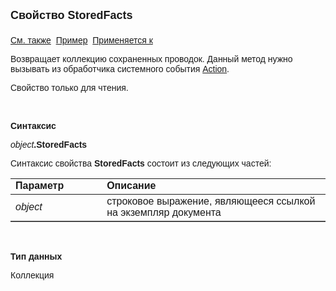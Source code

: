 <html>
<head>
<title>Документ\StoredFacts</title>
</head>

<body>

<p><strong><font size="4" face="Arial">Свойство StoredFacts<br>
<br>
</font></strong><font face="Arial"><a href="../Asfact.html">См. также</a>&nbsp;
<u>Пример</u>&nbsp; <a href="../Asdoc.html">Применяется к</a></font></p>

<p class="label"><font face="Arial">Возвращает коллекцию сохраненных 
проводок. Данный метод нужно вызывать из обработчика системного события  <a href="../../ScriptProcs/Action.html">
Action</a>.</font></p>

<p class="label"><font face="Arial">Свойство только для чтения. </font></p>

<p class="label">&nbsp;</p>

<p class="label"><font face="Arial"><b>Синтаксис</b></font></p>

<p><font face="Arial"><em>object</em><strong>.StoredFacts</strong></font></p>

<p><font face="Arial">Синтаксис свойства <b>StoredFacts</b>
состоит из следующих частей:</font></p>

<table border="1" cellPadding="5" cols="2" frame="below" rules="rows">
<TBODY>
  <tr vAlign="top">
    <td class="label" width="29%"><font face="Arial"><b>Параметр</b></font></td>
    <td class="label" width="71%"><font face="Arial"><strong>Описание</strong></font></td>
  </tr>
  <tr>
    <td width="29%"><font face="Arial"><em>object</em></font></td>
    <td width="71%"><font face="Arial">строковое выражение, являющееся 
	ссылкой на экземпляр документа</font></td>
  </tr>
</TBODY>
</table>

<p class="label">&nbsp;</p>

<p class="label"><font face="Arial"><b>Тип данных</b></font></p>

<p class="label"><font face="Arial">Коллекция</font></p>
</body>
</html>
